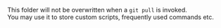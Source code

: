 This folder will not be overwritten when a `git pull` is invoked.  
You may use it to store custom scripts, frequently used commands etc.